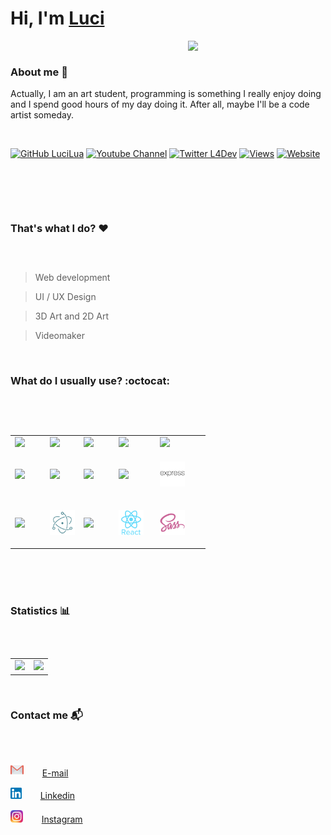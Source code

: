# **Hi, I'm <a href="https://www.linkedin.com/in/l%C3%BAcia-guelber-837a50185/">Luci</a>**
<img align='right' src="https://i.pinimg.com/originals/75/8f/1c/758f1cd8cede9c3e4711306fc030f4ce.gif" width="220">
</br>

### **About me** 👋
<p align="left">
Actually, I am an art student, programming is something I really enjoy doing and I spend good hours of my day doing it. After all, maybe I'll be a code artist someday.
</p>
</br>

[![GitHub LuciLua](https://img.shields.io/github/followers/LuciLua?label=follow&style=social)](https://github.com/LuciLua) [![Youtube Channel](https://img.shields.io/youtube/channel/subscribers/UCIbJuoAAdTP9rClO7mK-aVg?color=00cc00)](https://www.youtube.com/channel/UCIbJuoAAdTP9rClO7mK-aVg) [![Twitter L4Dev](https://img.shields.io/twitter/follow/L4dev)](https://twitter.com/L4dev) [![Views](https://komarev.com/ghpvc/?username=LuciLua&label=Profile+views&color=lightgrey&style=flat)](https://github.com/LuciLua) [![Website](https://img.shields.io/badge/Portfolio-%23555?logo=googleChrome&logoColor=ddd)](https://luci-lua.tk/)


</br>

## 

</br>

### <b>That's what I do?</b> :hearts:
##

<br>

>  Web development 

>  UI / UX Design 

> 3D Art and 2D Art 

> Videomaker


<br>

### <b>What do I usually use?</b> :octocat:
##

<p align="center">
<br><br>


<table align="center">
  <tr>
    <td>
      <code><img  height="40px" src="https://camo.githubusercontent.com/57f528d363944ba0c4151826973ce5dda859c2f9e9ada8798e22c677c180ead4/68747470733a2f2f696d672e69636f6e73382e636f6d2f666c75656e742f3234302f3030303030302f76697375616c2d73747564696f2d636f64652d323031392e706e67"/></code>ﾠﾠ
    </td>
    <td>
    <code><img  height="40px" src="https://camo.githubusercontent.com/937d189e89eebf19ca83d796f68380657645f49a05c9ef6fbc00020ff7ab32f9/68747470733a2f2f696d672e69636f6e73382e636f6d2f636f6c6f722f3234302f3030303030302f68746d6c2d352e706e67"/></code>ﾠ
    </td>
    <td>
<code><img href="https://www.w3schools.com/css/" height="40px" src="https://camo.githubusercontent.com/7131f4436c32be236b582de559e96e8bc298c85f54006f02696b054c5930b2b4/68747470733a2f2f696d672e69636f6e73382e636f6d2f636f6c6f722f3234302f3030303030302f637373332e706e67"/></code>ﾠﾠ
    </td>
    <td>
    <code><img  height="40px" src="https://camo.githubusercontent.com/30223dd4dad432d13a8b95ce5cb7ea20825858f8ebce349e6945f931ced4e1bf/68747470733a2f2f696d672e69636f6e73382e636f6d2f636f6c6f722f3234302f3030303030302f6a6176617363726970742e706e67"/></code>ﾠﾠ
    </td>
  <td>
  <code><img  height="40px" src="https://camo.githubusercontent.com/0fdac9571fe0749b0982007f44a8c09992014ea1d3736a960fc0f5b24391619f/68747470733a2f2f696d672e69636f6e73382e636f6d2f636f6c6f722f3234302f3030303030302f747970657363726970742e706e67"/></code>ﾠﾠ
  </td>

  </tr> 
  <tr>
  <td>
  <code><img  height="40px" src="https://camo.githubusercontent.com/fea5acac7226ad7d4cb97b7ddc9bca876c546e4c969d4125b76098e401cc4203/68747470733a2f2f696d672e69636f6e73382e636f6d2f636f6c6f722f3234302f3030303030302f707974686f6e2e706e67"/></code>ﾠﾠ
  </td>
  <td>
  <code><img  height="40px" src="https://camo.githubusercontent.com/db5248fc3425ae9af90ab77b209d96f858fc8dfab4dc3ba71532a64b2e7f38f6/68747470733a2f2f696d672e69636f6e73382e636f6d2f636f6c6f722f39362f3030303030302f7562756e74752d2d76312e706e67"/></code>ﾠ
  </td>
  <td>
  <code><img  height="40px" src="https://camo.githubusercontent.com/87fa402da6f8a5b81d55c7bcf51e6038898ad37cd162aa3927b44f98c68914b7/68747470733a2f2f696d672e69636f6e73382e636f6d2f636f6c6f722f3234302f3030303030302f77696e646f77732d31302e706e67"/></code>ﾠﾠ
  </td>

<td>
<code><img href="https://babeljs.io/" height="40px" src="https://www.vectorlogo.zone/logos/babeljs/babeljs-icon.svg"/></code>ﾠﾠ
</td>
<td>

<code><img href="https://expressjs.com" height="40px" src="https://raw.githubusercontent.com/devicons/devicon/master/icons/express/express-original-wordmark.svg"/></code>ﾠﾠ
</td>
  </tr> 
  <tr>
  <td>
<code><img href="https://www.blender.org/" height="40px" src="https://download.blender.org/branding/community/blender_community_badge_white.svg"/></code>ﾠ  
  </td>
  <td>
<code><img href="https://www.electronjs.org" height="40px" src="https://raw.githubusercontent.com/devicons/devicon/master/icons/electron/electron-original.svg"/></code>
  </td>
  <td>
<code><img href="https://www.figma.com/" height="40px" src="https://www.vectorlogo.zone/logos/figma/figma-icon.svg"/></code>ﾠﾠ
  </td>
  <td>

<code><img href="https://reactjs.org/" height="40px" src="https://raw.githubusercontent.com/devicons/devicon/master/icons/react/react-original-wordmark.svg"/></code>ﾠ
  </td>
  <td>
<code><img href="https://sass-lang.com" height="40px" src="https://raw.githubusercontent.com/devicons/devicon/master/icons/sass/sass-original.svg"/></code>ﾠﾠ
  </td>
  </tr>

  <!-- <tr>
  <td>
  <code><img href="https://webpack.js.org" height="40px" src="https://raw.githubusercontent.com/devicons/devicon/d00d0969292a6569d45b06d3f350f463a0107b0d/icons/webpack/webpack-original-wordmark.svg"/></code>ﾠ
  </td>
  </tr> -->
</table>

ﾠ
</p>
<br>

### <b>Statistics :bar_chart: </b>
##
<br>
<table align="center">
  <tr>
    <td>
      <img width="300px" src="https://github-readme-stats.vercel.app/api/top-langs/?username=LuciLua&layout=compact&bg_color=DEG,f0f0f0f0,e8e8e8&text_color=2d2d2d&hide_border=false&locale=en&hide_title=true"/>
    </td>
    <td>
      <img width="340px" src="https://github-readme-stats.vercel.app/api?username=LuciLua&bg_color=f0f0f0f0&title_color=f00000&text_color=000000&&hide_border=false&icon_color=ff2222&show_icons=true&include_all_commits=true&hide_title=true" />
    </td>
  </tr>  
</table>
</br>


### <b>Contact me :mailbox_with_mail:</b>
## 
</br>

<img src="gmail.png" width="21px">ﾠﾠ [E-mail](mailto:luci.lua81@gmail.com)

<img src="ln.png" width="18px">ﾠﾠ [Linkedin](https://www.linkedin.com/in/l%C3%BAcia-guelber-837a50185/)

<img src="insta.png" width="20px"> ﾠﾠ[Instagram](https://www.instagram.com/luci_lua81/)
